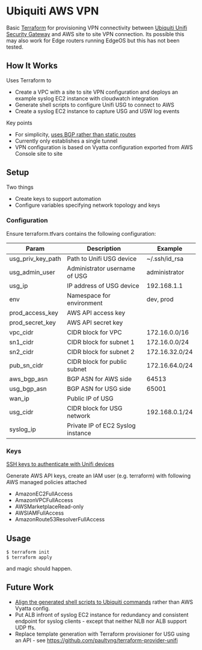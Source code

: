 # Ubiquiti AWS VPN 
Basic [Terraform](https://www.terraform.io/) for provisioning VPN connectivity between [Ubiquiti Unifi Security Gateway](https://www.ubnt.com/unifi-routing/unifi-security-gateway-pro-4/) and AWS site to site VPN connection. Its possible this may also work for Edge routers running EdgeOS but this has not been tested.

## How It Works
Uses Terraform to 
* Create a VPC with a site to site VPN configuration and deploys an example syslog EC2 instance with cloudwatch integration
* Generate shell scripts to configure Unifi USG to connect to AWS
* Create a syslog EC2 instance to capture USG and USW log events

Key points
* For simplicity, [uses BGP rather than static routes](https://medium.com/@silasthomas/aws-vpc-ipsec-site-to-site-vpn-using-a-ubiquiti-edgemax-edgerouter-with-bgp-routing-37abafb950f3)
* Currently only establishes a single tunnel 
* VPN configuration is based on Vyatta configuration exported from AWS Console site to site 

## Setup
Two things
* Create keys to support automation
* Configure variables specifying network topology and keys

### Configuration
Ensure terraform.tfvars contains the following configuration:

| Param             | Description   | Example |
| ------------------|---------------|---------|
| usg_priv_key_path | Path to Unifi USG device | ~/.ssh/id_rsa | 
| usg_admin_user    | Administrator username of USG | administrator   |
| usg_ip            | IP address of USG device | 192.168.1.1 |
| env               | Namespace for environment | dev, prod | 
| prod_access_key   | AWS API access key        | |
| prod_secret_key   | AWS API secret key        | | 
| vpc_cidr          | CIDR block for VPC        | 172.16.0.0/16 |
| sn1_cidr          | CIDR block for subnet 1   | 172.16.0.0/24 |
| sn2_cidr          | CIDR block for subnet 2   | 172.16.32.0/24 |
| pub_sn_cidr       | CIDR block for public subnet | 172.16.64.0/24 |
| aws_bgp_asn       | BGP ASN for AWS side      | 64513 |
| usg_bgp_asn       | BGP ASN for USG side      | 65001 |
| wan_ip            | Public IP of USG          | |
| usg_cidr          | CIDR block for USG network | 192.168.0.1/24 |
| syslog_ip         | Private IP of EC2 Syslog instance | |

### Keys
[SSH keys to authenticate with Unifi devices](https://help.ubnt.com/hc/en-us/articles/235247068-UniFi-Adding-SSH-Keys-to-UniFi-Devices#2)

Generate AWS API keys, create an IAM user (e.g. terraform) with following AWS managed policies attached
* AmazonEC2FullAccess
* AmazonVPCFullAccess
* AWSMarketplaceRead-only
* AWSIAMFullAccess
* AmazonRoute53ResolverFullAccess

## Usage
```
$ terraform init
$ terraform apply
```
and magic should happen.

## Future Work

* [Align the generated shell scripts to Ubiquiti commands](https://help.ubnt.com/hc/en-us/articles/115016128008-EdgeRouter-IPsec-Route-Based-Site-to-Site-VPN-to-AWS-VPC-BGP-over-IKEv1-IPsec-) rather than AWS Vyatta config.
* Put ALB infront of syslog EC2 instance for redundancy and consistent endpoint for syslog clients - except that neither NLB nor ALB support UDP ffs.
* Replace template generation with Terraform provisioner for USG using an API - see https://github.com/paultyng/terraform-provider-unifi
